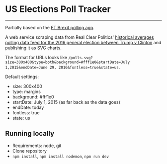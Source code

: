 # US Elections Poll Tracker
---

Partially based on the [FT Brexit polling app](https://github.com/ft-interactive/brexit-polling).

A web service scraping data from Real Clear Politics' [historical averages polling data feed for the 2016 general election between Trump v Clinton](http://www.realclearpolitics.com/poll/race/5491/historical_data.xml) and publishing it as SVG charts.

The format for URLs looks like `/polls.svg?size=300x400&type=both&background=#fff1e0&startDate=July 1,2015&endDate=June 29, 2016&fontless=true&state=us`. 

Default settings:
- size: 300x400
- type: margins
- background: #fff1e0
- startDate: July 1, 2015 (as far back as the data goes)
- endDate: today
- fontless: true
- state: us

## Running locally

- Requirements: node, git
- Clone repository
- `npm install`, `npm install nodemon`, `npm run dev`